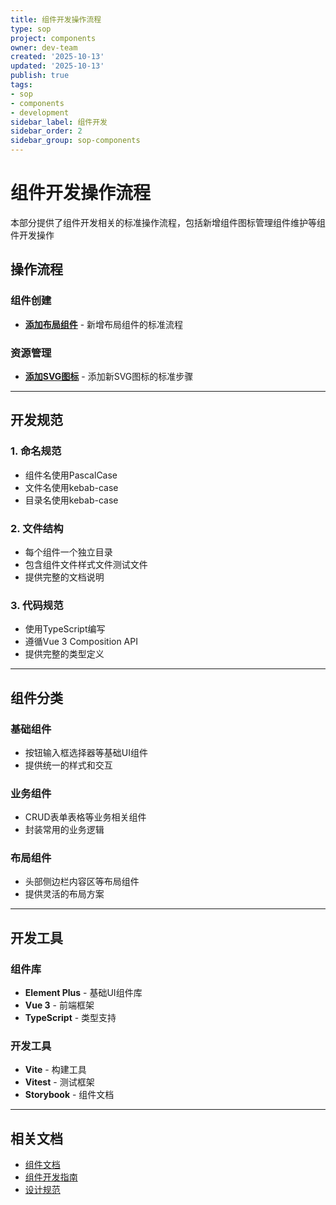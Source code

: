 ```yaml
---
title: 组件开发操作流程
type: sop
project: components
owner: dev-team
created: '2025-10-13'
updated: '2025-10-13'
publish: true
tags:
- sop
- components
- development
sidebar_label: 组件开发
sidebar_order: 2
sidebar_group: sop-components
---
```


# 组件开发操作流程

本部分提供了组件开发相关的标准操作流程，包括新增组件图标管理组件维护等组件开发操作

## 操作流程

### 组件创建
- **[添加布局组件](/sop/components/add-layout-component)** - 新增布局组件的标准流程

### 资源管理
- **[添加SVG图标](/sop/components/add-new-svg-icon)** - 添加新SVG图标的标准步骤

---

## 开发规范

### 1. 命名规范
- 组件名使用PascalCase
- 文件名使用kebab-case
- 目录名使用kebab-case

### 2. 文件结构
- 每个组件一个独立目录
- 包含组件文件样式文件测试文件
- 提供完整的文档说明

### 3. 代码规范
- 使用TypeScript编写
- 遵循Vue 3 Composition API
- 提供完整的类型定义

---

## 组件分类

### 基础组件
- 按钮输入框选择器等基础UI组件
- 提供统一的样式和交互

### 业务组件
- CRUD表单表格等业务相关组件
- 封装常用的业务逻辑

### 布局组件
- 头部侧边栏内容区等布局组件
- 提供灵活的布局方案

---

## 开发工具

### 组件库
- **Element Plus** - 基础UI组件库
- **Vue 3** - 前端框架
- **TypeScript** - 类型支持

### 开发工具
- **Vite** - 构建工具
- **Vitest** - 测试框架
- **Storybook** - 组件文档

---

## 相关文档

- [组件文档](/components)
- [组件开发指南](/guides/components)
- [设计规范](/guides/design)
